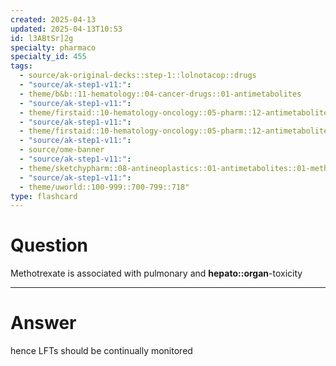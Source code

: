 ```yaml
---
created: 2025-04-13
updated: 2025-04-13T10:53
id: l3ABtSr]2g
specialty: pharmaco
specialty_id: 455
tags:
  - source/ak-original-decks::step-1::lolnotacop::drugs
  - "source/ak-step1-v11:": 
  - theme/b&b::11-hematology::04-cancer-drugs::01-antimetabolites
  - "source/ak-step1-v11:": 
  - theme/firstaid::10-hematology-oncology::05-pharm::12-antimetabolites
  - "source/ak-step1-v11:": 
  - theme/firstaid::10-hematology-oncology::05-pharm::12-antimetabolites::pyrimidine-synthesis-inhibitors::methotrexate
  - "source/ak-step1-v11:": 
  - source/ome-banner
  - "source/ak-step1-v11:": 
  - theme/sketchypharm::08-antineoplastics::01-antimetabolites::01-methotrexate,-leucovorin,-5-fluorouracil,-hydroxyurea
  - "source/ak-step1-v11:": 
  - theme/uworld::100-999::700-799::718"
type: flashcard
---
```


# Question
Methotrexate is associated with pulmonary and **hepato::organ**-toxicity

---

# Answer
hence LFTs should be continually monitored